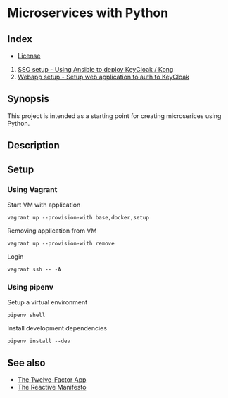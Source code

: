 # Microservices with Python


## Index

* [ License ](license.md)
1. [SSO setup - Using Ansible to deploy KeyCloak / Kong](./sso/readme.md)
2. [Webapp setup - Setup web application to auth to KeyCloak](./webapp/readme.md)


## Synopsis

This project is intended as a starting point for creating microserices using Python.


## Description


## Setup

### Using Vagrant

Start VM with application
```
vagrant up --provision-with base,docker,setup
```

Removing application from VM
```
vagrant up --provision-with remove
```

Login
```
vagrant ssh -- -A
```

### Using pipenv

Setup a virtual environment
```
pipenv shell
```

Install development dependencies
```
pipenv install --dev
```


## See also

- [The Twelve-Factor App](https://12factor.net/)
- [The Reactive Manifesto](https://www.reactivemanifesto.org/)
